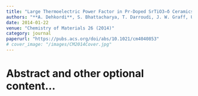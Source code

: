 ```yaml
---
title: "Large Thermoelectric Power Factor in Pr-Doped SrTiO3−δ Ceramics via Grain-Boundary-Induced Mobility Enhancement"
authors: "**A. Dehkordi**, S. Bhattacharya, T. Darroudi, J. W. Graff, U. Schwingenschlögl, H. N. Alshareef, T. M. Tritt"
date: 2014-01-22
venue: "Chemistry of Materials 26 (2014)"
category: journal
paperurl: "https://pubs.acs.org/doi/abs/10.1021/cm4040853"
# cover_image: "/images/CM2014Cover.jpg"
---
```


# Abstract and other optional content…
